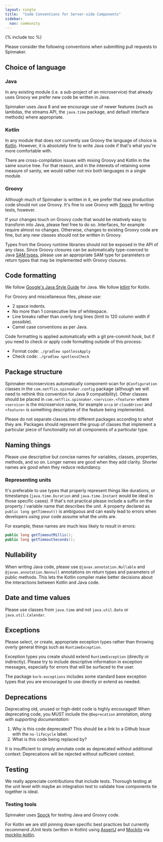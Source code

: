 ```yaml
---
layout: single
title:  "Code Conventions for Server-side Components"
sidebar:
  nav: community
---
```


{% include toc %}

Please consider the following conventions when submitting pull requests to Spinnaker.

## Choice of language

### Java

In any existing module (i.e. a sub-project of an microservice) that already uses Groovy we prefer new code be written in Java.

Spinnaker uses Java 8 and we encourage use of newer features (such as lambdas, the streams API, the `java.time` package, and default interface methods) where appropriate.

### Kotlin

In any module that does _not_ currently use Groovy the language of choice is [Kotlin](https://kotlinlang.org/).
However, it is absolutely fine to write Java code if that's what you're more comfortable with.

There are cross-compilation issues with mixing Groovy and Kotlin in the same source tree.
For that reason, and in the interests of retaining some measure of sanity, we would rather not mix both languages in a single module.

### Groovy

Although much of Spinnaker is written in it, we prefer that new production code should not use Groovy.
It's fine to use Groovy with [Spock](http://spockframework.org/) for writing tests, however.

If your changes touch on Groovy code that would be relatively easy to transform into Java, please feel free to do so.
Interfaces, for example require almost no changes.
Otherwise, changes to existing Groovy code are fine, but any new classes should not be written in Groovy.

Types from the Groovy runtime libraries should not be exposed in the API of any class.
Since Groovy closures can be automatically type-coerced to Java [SAM types](https://dzone.com/articles/java-8-functional-interfaces-sam), please use an appropriate SAM type for parameters or return types that may be implemented with Groovy closures.

## Code formatting

We follow [Google's Java Style Guide](https://google.github.io/styleguide/javaguide.html) for Java.
We follow [ktlint](https://ktlint.github.io/) for Kotlin.

For Groovy and miscellaneous files, please use:

* 2 space indents.
* No more than 1 consecutive line of whitespace.
* Line breaks rather than overly long lines (limit to 120 column width if possible).
* Camel case conventions as per Java.

Code formatting is applied automatically with a git pre-commit hook, but if you need to check or apply code formatting outside of this process:

* Format code: `./gradlew spotlessApply`
* Check code: `./gradlew spotlessCheck`

## Package structure

Spinnaker microservices automatically component-scan for `@Configuration` classes in the `com.netflix.spinnaker.config` package (although we will need to rethink this convention for Java 9 compatibility).
Other classes should be placed in `com.netflix.spinnaker.<service>.<feature>` where `<service>` is the microservice name, for example `orca` or `clouddriver` and `<feature>` is something descriptive of the feature being implemented.

Please do not separate classes into different packages according to _what_ they are.
Packages should represent the group of classes that implement a particular piece of functionality not all components of a particular type.

## Naming things

Please use descriptive but concise names for variables, classes, properties, methods, and so on.
Longer names are good when they add clarity.
Shorter names are good when they reduce redundancy.

### Representing units

It's preferable to use types that properly represent things like durations, or timestamps (`java.time.Duration` and `java.time.Instant` would be ideal in those specific cases).
If that's not practical please include a suffix on the property / variable name that describes the unit.
A property declared as `public long getTimeout()` is ambiguous and can easily lead to errors when developers using your code assume what the units are.

For example, these names are much less likely to result in errors:

```java
public long getTimeoutMillis();
public long getTimeoutSeconds();
```

## Nullability

When writing Java code, please use `@javax.annotation.Nullable` and `@javax.annotation.Nonnull` annotations on return types and parameters of public methods.
This lets the Kotlin compiler make better decisions about the interactions between Kotlin and Java code.

## Date and time values

Please use classes from `java.time` and not `java.util.Date` or `java.util.Calendar`.

## Exceptions

Please select, or create, appropriate exception types rather than throwing overly general things such as `RuntimeException`.

Exception types you create should extend `RuntimeException` (directly or indirectly).
Please try to include descriptive information in exception messages, especially for errors that will be surfaced to the user.

The package `kork-exceptions` includes some standard base exception types that you are encouraged to use directly or extend as needed.

## Deprecations

Deprecating old, unused or high-debt code is highly encouraged!
When deprecating code, you MUST include the `@Deprecation` annotation, _along with supporting documentation_:

1. Why is this code deprecated? This should be a link to a Github Issue with the `no-lifecycle` label.
1. What is this code being replaced by?

It is insufficient to simply annotate code as deprecated without additional context: Deprecations will be rejected without sufficient context.

## Testing

We really appreciate contributions that include tests.
Thorough testing at the unit level with maybe an integration test to validate how components tie together is ideal.

### Testing tools

Spinnaker uses [Spock](http://spockframework.org/) for testing Java and Groovy code.

For Kotlin we are still pinning down specific best practices but currently recommend JUnit tests (written in Kotlin) using [AssertJ](https://joel-costigliola.github.io/assertj/) and [Mockito](http://site.mockito.org/) via [mockito-kotlin](https://github.com/nhaarman/mockito-kotlin).
